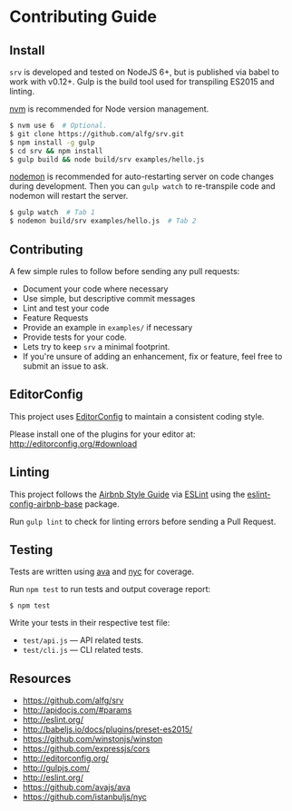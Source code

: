 # Contributing Guide

## Install
`srv` is developed and tested on NodeJS 6+, but is published via babel to work with v0.12+. Gulp is the build tool used for transpiling ES2015 and linting.

[nvm](https://github.com/creationix/nvm) is recommended for Node version management.

```bash
$ nvm use 6  # Optional.
$ git clone https://github.com/alfg/srv.git
$ npm install -g gulp
$ cd srv && npm install
$ gulp build && node build/srv examples/hello.js
```

[nodemon](https://github.com/remy/nodemon) is recommended for auto-restarting server on code changes during development. Then you can `gulp watch` to re-transpile code and nodemon will restart the server.

```bash
$ gulp watch  # Tab 1
$ nodemon build/srv examples/hello.js  # Tab 2
```


## Contributing
A few simple rules to follow before sending any pull requests:

* Document your code where necessary
* Use simple, but descriptive commit messages
* Lint and test your code
* Feature Requests
* Provide an example in `examples/` if necessary
* Provide tests for your code.
* Lets try to keep `srv` a minimal footprint.
* If you're unsure of adding an enhancement, fix or feature, feel free to submit an issue to ask.


## EditorConfig
This project uses [EditorConfig](http://editorconfig.org/) to maintain a consistent coding style.

Please install one of the plugins for your editor at: http://editorconfig.org/#download


## Linting
This project follows the [Airbnb Style Guide](https://github.com/airbnb/javascript) via [ESLint](http://eslint.org/) using the [eslint-config-airbnb-base](https://github.com/airbnb/javascript/tree/master/packages/eslint-config-airbnb-base) package.

Run `gulp lint` to check for linting errors before sending a Pull Request.


## Testing
Tests are written using [ava](https://github.com/avajs/ava) and [nyc](https://github.com/bcoe/nyc) for coverage.

Run `npm test` to run tests and output coverage report:
```
$ npm test
```

Write your tests in their respective test file:
* `test/api.js` &mdash; API related tests.
* `test/cli.js` &mdash; CLI related tests.

## Resources
* https://github.com/alfg/srv
* http://apidocjs.com/#params
* http://eslint.org/
* http://babeljs.io/docs/plugins/preset-es2015/
* https://github.com/winstonjs/winston
* https://github.com/expressjs/cors
* http://editorconfig.org/
* http://gulpjs.com/
* http://eslint.org/
* https://github.com/avajs/ava
* https://github.com/istanbuljs/nyc
